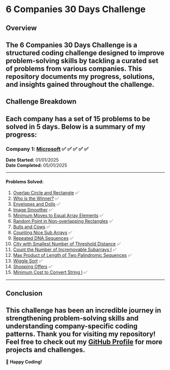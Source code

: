# 6 Companies 30 Days Challenge

## Overview
The **6 Companies 30 Days Challenge** is a structured coding challenge designed to improve problem-solving skills by tackling a curated set of problems from various companies. This repository documents my progress, solutions, and insights gained throughout the challenge.
---
## Challenge Breakdown
Each company has a set of 15 problems to be solved in 5 days. Below is a summary of my progress:
---
### **Company 1: [Microsoft](https://www.microsoft.com/en-in/)** ✅ ✅ ✅ ✅ ✅
**Date Started:** 01/01/2025  
**Date Completed:** 05/01/2025  

---

#### Problems Solved:
1. [Overlap Circle and Rectangle](https://leetcode.com/problems/circle-and-rectangle-overlapping/description/) ✅
2. [Who is the Winner?](https://leetcode.com/problems/circle-and-rectangle-overlapping/description/) ✅
3. [Envelopes and Dolls](https://leetcode.com/problems/russian-doll-envelopes/description/) ✅
4. [Image Smoother](https://leetcode.com/problems/image-smoother/description/) ✅
5. [Minimum Moves to Equal Array Elements](https://leetcode.com/problems/minimum-moves-to-equal-array-elements-ii/description/) ✅
6. [Random Point in Non-overlapping Rectangles](https://leetcode.com/problems/random-point-in-non-overlapping-rectangles/description/) ✅
7. [Bulls and Cows](https://leetcode.com/problems/bulls-and-cows/description/) ✅
8. [Counting Nice Sub Arrays](https://leetcode.com/problems/count-number-of-nice-subarrays/description/) ✅
9. [Repeated DNA Sequences](https://leetcode.com/problems/repeated-dna-sequences/description/) ✅
10. [City with Smallest Number of Threshold Distance](https://leetcode.com/problems/find-the-city-with-the-smallest-number-of-neighbors-at-a-threshold-distance/description/) ✅
11. [Count the Number of Incremovable Subarrays I](https://leetcode.com/problems/count-the-number-of-incremovable-subarrays-i/description/) ✅
12. [Max Product of Length of Two Palindromic Sequences](https://leetcode.com/problems/maximum-product-of-the-length-of-two-palindromic-subsequences/description/) ✅
13. [Wiggle Sort](https://leetcode.com/problems/wiggle-sort-ii/description/) ✅
14. [Shopping Offers](https://leetcode.com/problems/shopping-offers/description/) ✅
15. [Minimum Cost to Convert String I](https://leetcode.com/problems/minimum-cost-to-convert-string-i/description/) ✅

---
## Conclusion
This challenge has been an incredible journey in strengthening problem-solving skills and understanding company-specific coding patterns. Thank you for visiting my repository! Feel free to check out my [GitHub Profile](https://github.com/ARNAVSINHA1) for more projects and challenges.
---

🚀 **Happy Coding!**